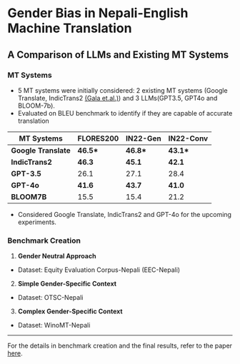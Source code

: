 # Gender Bias in Nepali-English Machine Translation
## A Comparison of LLMs and Existing MT Systems


### MT Systems

- 5 MT systems were initially considered: 2 existing MT systems (Google Translate, IndicTrans2 [(Gala et.al.)](https://arxiv.org/abs/2305.16307)) and 3 LLMs(GPT3.5, GPT4o and BLOOM-7b). 
- Evaluated on BLEU benchmark to identify if they are capable of accurate translation

|MT Systems| FLORES200 | IN22-Gen | IN22-Conv |
| ----------- | ----------- | ----------- | ----------- |
| **Google Translate** | **46.5\*** | **46.8\*** | **43.1\*** |
| **IndicTrans2** | **46.3** | **45.1** | **42.1** |
| **GPT-3.5** | 26.1 | 27.1 | 28.4 | 
| **GPT-4o** | **41.6** | **43.7** | **41.0** |
| **BLOOM7B** | 15.5 | 15.4 | 21.2 | 


- Considered Google Translate, IndicTrans2 and GPT-4o for the upcoming experiments.


### Benchmark Creation

1. **Gender Neutral Approach**
- Dataset: Equity Evaluation Corpus-Nepali (EEC-Nepali)

2. **Simple Gender-Specific Context**
- Dataset: OTSC-Nepali

3. **Complex Gender-Specific Context**
- Dataset: WinoMT-Nepali

<hr>

For the details in benchmark creation and the final results, refer to the paper [here](https://drive.google.com/file/d/1rA-P8u8YwXJdF0liczH6gHkc7isRLARc/view?usp=sharing).
